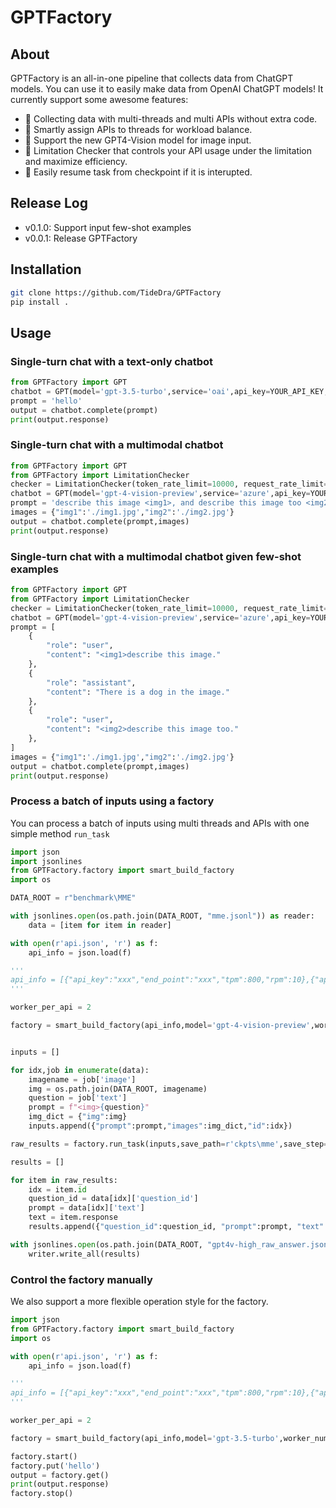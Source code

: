 # GPTFactory

## About

GPTFactory is an all-in-one pipeline that collects data from ChatGPT models. You can use it to easily make data from OpenAI ChatGPT models!
It currently support some awesome features:
 - 🚀 Collecting data with multi-threads and multi APIs without extra code.
 - 🚀 Smartly assign APIs to threads for workload balance.
 - 🚀 Support the new GPT4-Vision model for image input.
 - 🚀 Limitation Checker that controls your API usage under the limitation and maximize efficiency.
 - 🚀 Easily resume task from checkpoint if it is interupted.

## Release Log
 - v0.1.0: Support input few-shot examples
 - v0.0.1: Release GPTFactory

## Installation
```bash
git clone https://github.com/TideDra/GPTFactory
pip install .
```

## Usage
### Single-turn chat with a text-only chatbot
```python
from GPTFactory import GPT
chatbot = GPT(model='gpt-3.5-turbo',service='oai',api_key=YOUR_API_KEY,end_point=YOUR_END_POINT)
prompt = 'hello'
output = chatbot.complete(prompt)
print(output.response)
```

### Single-turn chat with a multimodal chatbot
```python
from GPTFactory import GPT
from GPTFactory import LimitationChecker
checker = LimitationChecker(token_rate_limit=10000, request_rate_limit=10)
chatbot = GPT(model='gpt-4-vision-preview',service='azure',api_key=YOUR_API_KEY,end_point=YOUR_END_POINT,limitation_checker=checker)
prompt = 'describe this image <img1>, and describe this image too <img2>.'
images = {"img1":'./img1.jpg',"img2":'./img2.jpg'}
output = chatbot.complete(prompt,images)
print(output.response)
```

### Single-turn chat with a multimodal chatbot given few-shot examples
```python
from GPTFactory import GPT
from GPTFactory import LimitationChecker
checker = LimitationChecker(token_rate_limit=10000, request_rate_limit=10)
chatbot = GPT(model='gpt-4-vision-preview',service='azure',api_key=YOUR_API_KEY,end_point=YOUR_END_POINT,limitation_checker=checker)
prompt = [
    {
        "role": "user",
        "content": "<img1>describe this image."
    },
    {
        "role": "assistant",
        "content": "There is a dog in the image."
    },
    {
        "role": "user",
        "content": "<img2>describe this image too."
    },
]
images = {"img1":'./img1.jpg',"img2":'./img2.jpg'}
output = chatbot.complete(prompt,images)
print(output.response)
```

### Process a batch of inputs using a factory
You can process a batch of inputs using multi threads and APIs with one simple method `run_task` 
```python
import json
import jsonlines
from GPTFactory.factory import smart_build_factory
import os

DATA_ROOT = r"benchmark\MME"

with jsonlines.open(os.path.join(DATA_ROOT, "mme.jsonl")) as reader:
    data = [item for item in reader]

with open(r'api.json', 'r') as f:
    api_info = json.load(f)

'''
api_info = [{"api_key":"xxx","end_point":"xxx","tpm":800,"rpm":10},{"api_key":"xxx","end_point":"xxx","tpm":800,"rpm":10}], where tpm and rpm are the token_per_minute and request_per_minute limitation of each API
'''

worker_per_api = 2

factory = smart_build_factory(api_info,model='gpt-4-vision-preview',worker_num=worker_per_api*len(api_info),detail="high")


inputs = []

for idx,job in enumerate(data):
    imagename = job['image']
    img = os.path.join(DATA_ROOT, imagename)
    question = job['text']
    prompt = f"<img>{question}"
    img_dict = {"img":img}
    inputs.append({"prompt":prompt,"images":img_dict,"id":idx})

raw_results = factory.run_task(inputs,save_path=r'ckpts\mme',save_step=500,save_total_limit=2)

results = []

for item in raw_results:
    idx = item.id
    question_id = data[idx]['question_id']
    prompt = data[idx]['text']
    text = item.response
    results.append({"question_id":question_id, "prompt":prompt, "text":text})

with jsonlines.open(os.path.join(DATA_ROOT, "gpt4v-high_raw_answer.jsonl"), "w") as writer:
    writer.write_all(results)
```

### Control the factory manually
We also support a more flexible operation style for the factory.
```python
import json
from GPTFactory.factory import smart_build_factory
import os

with open(r'api.json', 'r') as f:
    api_info = json.load(f)

'''
api_info = [{"api_key":"xxx","end_point":"xxx","tpm":800,"rpm":10},{"api_key":"xxx","end_point":"xxx","tpm":800,"rpm":10}], where tpm and rpm are the token_per_minute and request_per_minute limitation of each API
'''

worker_per_api = 2

factory = smart_build_factory(api_info,model='gpt-3.5-turbo',worker_num=worker_per_api*len(api_info),detail="high")

factory.start()
factory.put('hello')
output = factory.get()
print(output.response)
factory.stop()
```